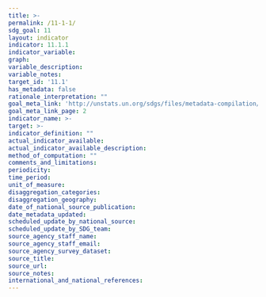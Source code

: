 ```yaml
---
title: >-
permalink: /11-1-1/
sdg_goal: 11
layout: indicator
indicator: 11.1.1
indicator_variable: 
graph: 
variable_description: 
variable_notes: 
target_id: '11.1'
has_metadata: false
rationale_interpretation: ""
goal_meta_link: 'http://unstats.un.org/sdgs/files/metadata-compilation/Metadata-Goal-11.pdf'
goal_meta_link_page: 2
indicator_name: >-
target: >-
indicator_definition: ""
actual_indicator_available: 
actual_indicator_available_description: 
method_of_computation: ""
comments_and_limitations: 
periodicity: 
time_period: 
unit_of_measure: 
disaggregation_categories: 
disaggregation_geography: 
date_of_national_source_publication: 
date_metadata_updated: 
scheduled_update_by_national_source: 
scheduled_update_by_SDG_team: 
source_agency_staff_name: 
source_agency_staff_email: 
source_agency_survey_dataset: 
source_title: 
source_url: 
source_notes: 
international_and_national_references: 
---
```


